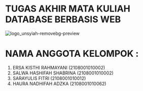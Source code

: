 # TUGAS AKHIR MATA KULIAH DATABASE BERBASIS WEB
![logo_unsyiah-removebg-preview](https://github.com/ErsakrRbb/uas/assets/133791674/8373ae95-624d-4f8d-b7e6-bfcecd398aba)

# NAMA ANGGOTA KELOMPOK :
1. ERSA KISTHI RAHMAYANI (2108001010002)
2. SALWA HASHIFAH SHABRINA (2108001010002)
3. SARAYULIS FITRI (2108001010012)
4. HAURA NADHIFAH ADZKA (2108001010062)
